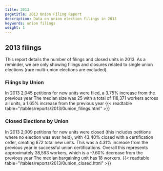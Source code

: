 ```yaml
---
title: 2013
pagetitle: 2013 Union Filing Report
description: Data on union election filings in 2013
keywords: union filings
weight: 1
---
```


## 2013 filings

This report details the number of filings and closed units in 2013. As a reminder, we are only showing filings and closures related to single union elections (rare multi-union elections are excluded).

### Filings by Union
In 2013 2,045 petitions for new units were filed, a 3.75% increase from the previous year The median size was 25 with a total of 118,371 workers across all units, a 1.65% increase from the previous year
{{< readtable table="/tables/reports/2013/0union_filings.html" >}}

### Closed Elections by Union
In 2013 2,009 petitions for new units were closed (this includes petitions where no election was ever held), with 43.40% closed with a certification order, creating 872 total new units. This was a 4.31% increase from the previous year in successful union certifications. Overall this represents approximately 38,563 workers, which is a -7.60% decrease from the previous year The median bargaining unit has 18 workers.
{{< readtable table="/tables/reports/2013/0union_closed.html" >}}
